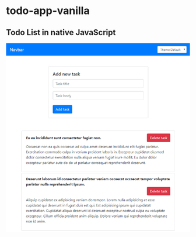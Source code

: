 # todo-app-vanilla
## Todo List in native JavaScript

![todo](todo-app-vanilla/screenshots/demo.png "demo todo")